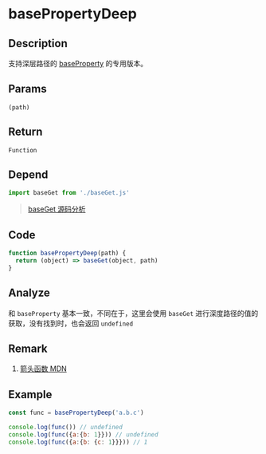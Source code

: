 # basePropertyDeep 

## Description 
支持深层路径的 [baseProperty](./baseProperty.md) 的专用版本。
## Params
`(path)`
## Return
`Function`
## Depend
```js
import baseGet from './baseGet.js'
```
> [baseGet 源码分析](./baseGet.md)
>

## Code
```js
function basePropertyDeep(path) {
  return (object) => baseGet(object, path)
}
```
## Analyze
和 `baseProperty` 基本一致，不同在于，这里会使用 `baseGet` 进行深度路径的值的获取，没有找到时，也会返回 `undefined`
## Remark

[^_^]: 实在是不知道写什么了
 
1. [箭头函数 MDN](https://developer.mozilla.org/zh-CN/docs/Web/JavaScript/Reference/Functions/Arrow_functions)
## Example
```js
const func = basePropertyDeep('a.b.c')

console.log(func()) // undefined
console.log(func({a:{b: 1}})) // undefined
console.log(func({a:{b: {c: 1}}})) // 1
```
